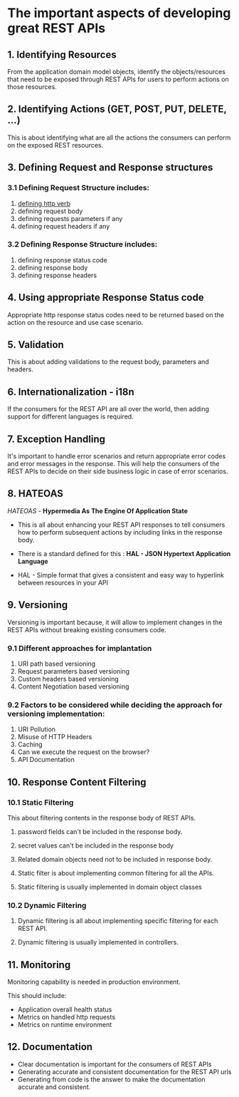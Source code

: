 # The important aspects of developing great REST APIs

##  1. Identifying Resources
From the application domain model objects, identify the objects/resources that need to be exposed through REST APIs for users to perform actions on those resources.


## 2. Identifying Actions (GET, POST, PUT, DELETE, ...)
This is about identifying what are all the actions the consumers can perform on the exposed REST resources.

## 3. Defining Request and Response structures

### 3.1 Defining Request Structure includes:
1. [defining http verb](./appropriate-http-verbs.md)
2. defining request body
3. defining requests parameters if any
4. defining request headers if any

### 3.2 Defining Response Structure includes:
1. defining response status code
2. defining response body
3. defining response headers
      
## 4. Using appropriate Response Status code
Appropriate http response status codes need to be returned based on the action on the resource and use case scenario.

## 5. Validation
This is about adding validations to the request body, parameters and headers.
    
## 6. Internationalization - i18n
If the consumers for the REST API are all over the world, then adding support for different languages is required.
## 7. Exception Handling
It's important to handle error scenarios and return appropriate error codes and error messages in the response.
This will help the consumers of the REST APIs to decide on their side business logic in case of error scenarios.

## 8. HATEOAS
*HATEOAS* - **Hypermedia As The Engine Of Application State**

- This is all about enhancing your REST API responses to tell consumers how to perform subsequent actions by including links in the response body.

- There is a standard defined for this : **HAL - JSON Hypertext Application Language**

- HAL - Simple format that gives a consistent and easy way to hyperlink between resources in your API

## 9. Versioning

Versioning is important because, it will allow to implement changes in the REST APIs without breaking existing consumers code.

### 9.1 Different approaches for implantation

1. URI path based versioning
2. Request parameters based versioning
3. Custom headers based versioning
4. Content Negotiation based versioning

### 9.2 Factors to be considered while deciding the approach for versioning implementation:

1. URI Pollution
2. Misuse of HTTP Headers
3. Caching
4. Can we execute the request on the browser?
5. API Documentation

## 10. Response Content Filtering
### 10.1 Static Filtering

This about filtering contents in the response body of REST APIs.

1) password fields can't be included in the response body.

2) secret values can't be included in the response body

3) Related domain objects need not to be included in response body.

4) Static filter is about implementing common filtering for all the APIs.

5) Static filtering is usually implemented in domain object classes

### 10.2 Dynamic Filtering

1. Dynamic filtering is all about implementing specific filtering for each REST API.

2. Dynamic filtering is usually implemented in controllers.

## 11. Monitoring
Monitoring capability is needed in production environment.

This should include:
- Application overall health status
- Metrics on handled http requests
- Metrics on runtime environment

## 12. Documentation

- Clear documentation is important for the consumers of REST APIs
- Generating accurate and consistent documentation for the REST API urls
- Generating from code is the answer to make the documentation accurate and consistent.